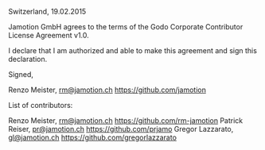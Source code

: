 Switzerland, 19.02.2015

Jamotion GmbH agrees to the terms of the Godo Corporate Contributor License
Agreement v1.0.

I declare that I am authorized and able to make this agreement and sign this
declaration.

Signed,

Renzo Meister, rm@jamotion.ch https://github.com/jamotion

List of contributors:

Renzo Meister, rm@jamotion.ch https://github.com/rm-jamotion
Patrick Reiser, pr@jamotion.ch https://github.com/prjamo
Gregor Lazzarato, gl@jamotion.ch https://github.com/gregorlazzarato
